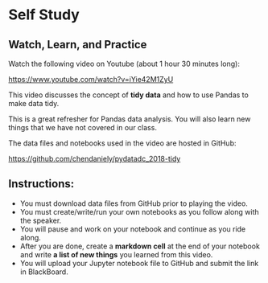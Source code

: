 # Self Study

## Watch, Learn, and Practice

Watch the following video on Youtube (about 1 hour 30 minutes long):

https://www.youtube.com/watch?v=iYie42M1ZyU 

This video discusses the concept of **tidy data** and how to use Pandas to make data tidy. 

This is a great refresher for Pandas data analysis. You will also learn new things that we have not covered in our class. 

The data files and notebooks used in the video are hosted in GitHub: 

https://github.com/chendaniely/pydatadc_2018-tidy

## Instructions:
- You must download data files from GitHub prior to playing the video.
- You must create/write/run your own notebooks as you follow along with the speaker. 
- You will pause and work on your notebook and continue as you ride along.
- After you are done, create a **markdown cell** at the end of your notebook and write **a list of new things** you learned from this video.
- You will upload your Jupyter notebook file to GitHub and submit the link in BlackBoard. 

